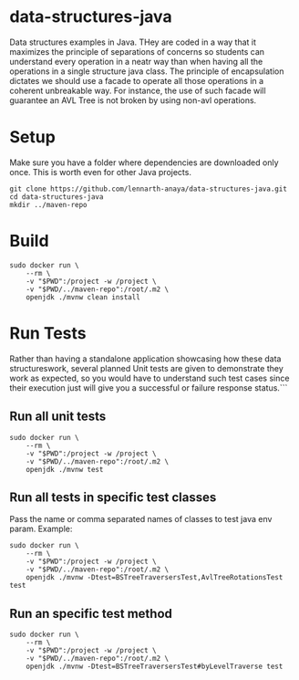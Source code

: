 
# data-structures-java

Data structures examples in Java. THey are coded in a way that it maximizes the principle of separations of concerns so students can understand every operation in a neatr way than when having all the operations in a single structure java class. The principle of encapsulation dictates we should use a facade to operate all those operations in a coherent unbreakable way. For instance, the use of such facade will guarantee an AVL Tree is not broken by using non-avl operations.

# Setup

Make sure you have a folder where dependencies are downloaded only once. This is worth even for other Java projects.

```
git clone https://github.com/lennarth-anaya/data-structures-java.git
cd data-structures-java
mkdir ../maven-repo
```

# Build

```
sudo docker run \
    --rm \
    -v "$PWD":/project -w /project \
    -v "$PWD/../maven-repo":/root/.m2 \
    openjdk ./mvnw clean install
```

# Run Tests

Rather than having a standalone application showcasing how these data structureswork, several planned Unit tests are given to demonstrate they work as expected, so you would have to understand such test cases since their execution just will give you a successful or failure response status.```

## Run all unit tests

```
sudo docker run \
    --rm \
    -v "$PWD":/project -w /project \
    -v "$PWD/../maven-repo":/root/.m2 \
    openjdk ./mvnw test
```

## Run all tests in specific test classes

Pass the name or comma separated names of classes to test java env param. Example:

```
sudo docker run \
    --rm \
    -v "$PWD":/project -w /project \
    -v "$PWD/../maven-repo":/root/.m2 \
    openjdk ./mvnw -Dtest=BSTreeTraversersTest,AvlTreeRotationsTest test
```


## Run an specific test method
```
sudo docker run \
    --rm \
    -v "$PWD":/project -w /project \
    -v "$PWD/../maven-repo":/root/.m2 \
    openjdk ./mvnw -Dtest=BSTreeTraversersTest#byLevelTraverse test
```


